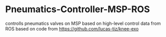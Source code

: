# Pneumatics-Controller-MSP-ROS
controlls pneumatics valves on MSP based on high-level control data from ROS
based on code from https://github.com/lucas-tiz/knee-exo
